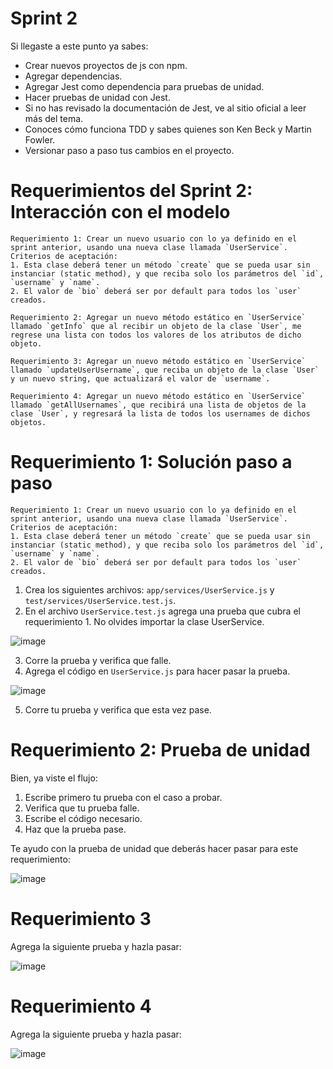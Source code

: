 # Sprint 2

Si llegaste a este punto ya sabes:

- Crear nuevos proyectos de js con npm.
- Agregar dependencias.
- Agregar Jest como dependencia para pruebas de unidad.
- Hacer pruebas de unidad con Jest.
- Si no has revisado la documentación de Jest, ve al sitio oficial a leer más del tema.
- Conoces cómo funciona TDD y sabes quienes son Ken Beck y Martin Fowler.
- Versionar paso a paso tus cambios en el proyecto.

# Requerimientos del Sprint 2: Interacción con el modelo

```
Requerimiento 1: Crear un nuevo usuario con lo ya definido en el sprint anterior, usando una nueva clase llamada `UserService`.
Criterios de aceptación:
1. Esta clase deberá tener un método `create` que se pueda usar sin instanciar (static method), y que reciba solo los parámetros del `id`, `username` y `name`. 
2. El valor de `bio` deberá ser por default para todos los `user` creados.

Requerimiento 2: Agregar un nuevo método estático en `UserService` llamado `getInfo` que al recibir un objeto de la clase `User`, me regrese una lista con todos los valores de los atributos de dicho objeto.

Requerimiento 3: Agregar un nuevo método estático en `UserService` llamado `updateUserUsername`, que reciba un objeto de la clase `User` y un nuevo string, que actualizará el valor de `username`. 

Requerimiento 4: Agregar un nuevo método estático en `UserService` llamado `getAllUsernames`, que recibirá una lista de objetos de la clase `User`, y regresará la lista de todos los usernames de dichos objetos. 
```

# Requerimiento 1: Solución paso a paso

```
Requerimiento 1: Crear un nuevo usuario con lo ya definido en el sprint anterior, usando una nueva clase llamada `UserService`.
Criterios de aceptación:
1. Esta clase deberá tener un método `create` que se pueda usar sin instanciar (static method), y que reciba solo los parámetros del `id`, `username` y `name`. 
2. El valor de `bio` deberá ser por default para todos los `user` creados.
```

1. Crea los siguientes archivos: `app/services/UserService.js` y `test/services/UserService.test.js`.
2. En el archivo `UserService.test.js` agrega una prueba que cubra el requerimiento 1. No olvides importar la clase UserService.

![image](https://user-images.githubusercontent.com/17634377/163698426-2db0c245-9bbd-4446-8acd-9a0863be7be1.png)

3. Corre la prueba y verifica que falle.
4. Agrega el código en `UserService.js` para hacer pasar la prueba. 

![image](https://user-images.githubusercontent.com/17634377/163698446-f2824804-e3b2-457f-8cf3-e4bbea1421c1.png)

5. Corre tu prueba y verifica que esta vez pase. 

# Requerimiento 2: Prueba de unidad

Bien, ya viste el flujo:
1. Escribe primero tu prueba con el caso a probar.
2. Verifica que tu prueba falle.
3. Escribe el código necesario.
4. Haz que la prueba pase.

Te ayudo con la prueba de unidad que deberás hacer pasar para este requerimiento:

![image](https://user-images.githubusercontent.com/17634377/163698477-21aa6acc-cd50-43e9-baf8-587ac7a75165.png)

# Requerimiento 3

Agrega la siguiente prueba y hazla pasar:

![image](https://user-images.githubusercontent.com/17634377/163698486-330ae4e3-61d2-4830-b6d5-f1a17fc6e61d.png)

# Requerimiento 4

Agrega la siguiente prueba y hazla pasar:

![image](https://user-images.githubusercontent.com/17634377/163698492-807af040-78f9-4103-81ce-db53af3c1a5b.png)




